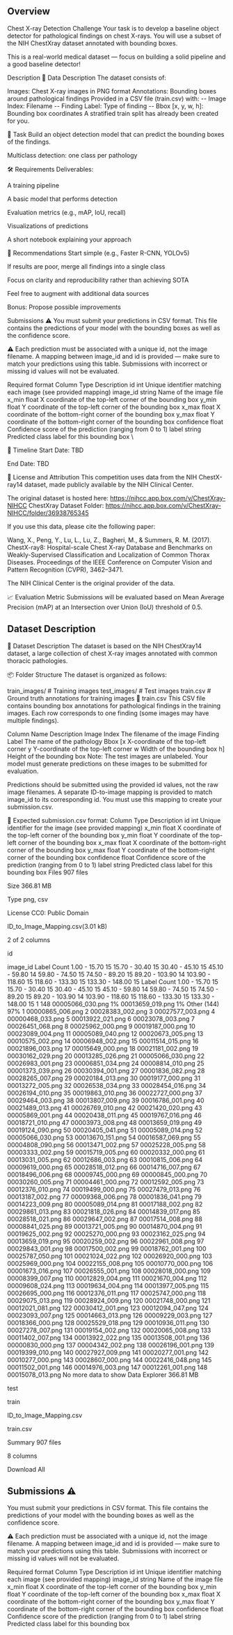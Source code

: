 ## Overview
Chest X-ray Detection Challenge
Your task is to develop a baseline object detector for pathological findings on chest X-rays.
You will use a subset of the NIH ChestXray dataset annotated with bounding boxes.

This is a real-world medical dataset — focus on building a solid pipeline and a good baseline detector!

Description
📂 Data Description
The dataset consists of:

Images: Chest X-ray images in PNG format
Annotations: Bounding boxes around pathological findings
Provided in a CSV file (train.csv) with:
-- Image Index: Filename
-- Finding Label: Type of finding
-- Bbox [x, y, w, h]: Bounding box coordinates
A stratified train split has already been created for you.

🎯 Task
Build an object detection model that can predict the bounding boxes of the findings.

Multiclass detection: one class per pathology

🛠️ Requirements
Deliverables:

A training pipeline

A basic model that performs detection

Evaluation metrics (e.g., mAP, IoU, recall)

Visualizations of predictions

A short notebook explaining your approach

🧠 Recommendations
Start simple (e.g., Faster R-CNN, YOLOv5)

If results are poor, merge all findings into a single class

Focus on clarity and reproducibility rather than achieving SOTA

Feel free to augment with additional data sources

Bonus: Propose possible improvements

Submissions ⚠️
You must submit your predictions in CSV format.
This file contains the predictions of your model with the bounding boxes as well as the confidence score.

⚠️ Each prediction must be associated with a unique id, not the image filename. A mapping between image_id and id is provided — make sure to match your predictions using this table. Submissions with incorrect or missing id values will not be evaluated.

Required format
Column	Type	Description
id	int	Unique identifier matching each image (see provided mapping)
image_id	string	Name of the image file
x_min	float	X coordinate of the top-left corner of the bounding box
y_min	float	Y coordinate of the top-left corner of the bounding box
x_max	float	X coordinate of the bottom-right corner of the bounding box
y_max	float	Y coordinate of the bottom-right corner of the bounding box
confidence	float	Confidence score of the prediction (ranging from 0 to 1)
label	string	Predicted class label for this bounding box
\

📅 Timeline
Start Date: TBD

End Date: TBD

📄 License and Attribution
This competition uses data from the NIH ChestX-ray14 dataset, made publicly available by the NIH Clinical Center.

The original dataset is hosted here: https://nihcc.app.box.com/v/ChestXray-NIHCC
ChestXray Dataset Folder: https://nihcc.app.box.com/v/ChestXray-NIHCC/folder/36938765345

If you use this data, please cite the following paper:

Wang, X., Peng, Y., Lu, L., Lu, Z., Bagheri, M., & Summers, R. M. (2017).
ChestX-ray8: Hospital-scale Chest X-ray Database and Benchmarks on Weakly-Supervised Classification and Localization of Common Thorax Diseases.
Proceedings of the IEEE Conference on Computer Vision and Pattern Recognition (CVPR), 3462–3471.

The NIH Clinical Center is the original provider of the data.

📈 Evaluation Metric
Submissions will be evaluated based on Mean Average Precision (mAP) at an Intersection over Union (IoU) threshold of 0.5.



## Dataset Description

📁 Dataset Description
The dataset is based on the NIH ChestXray14 dataset, a large collection of chest X-ray images annotated with common thoracic pathologies.

📦 Folder Structure
The dataset is organized as follows:

train_images/       # Training images
test_images/        # Test images
train.csv            # Ground truth annotations for training images
📄 train.csv
This CSV file contains bounding box annotations for pathological findings in the training images. Each row corresponds to one finding (some images may have multiple findings).

Column Name	Description
Image Index	The filename of the image
Finding Label	The name of the pathology
Bbox [x	X-coordinate of the top-left corner
y	Y-coordinate of the top-left corner
w	Width of the bounding box
h]	Height of the bounding box
Note: The test images are unlabeled. Your model must generate predictions on these images to be submitted for evaluation.

Predictions should be submitted using the provided id values, not the raw image filenames.
A separate ID-to-image mapping is provided to match image_id to its corresponding id.
You must use this mapping to create your submission.csv.

🔸 Expected submission.csv format:
Column	Type	Description
id	int	Unique identifier for the image (see provided mapping)
x_min	float	X coordinate of the top-left corner of the bounding box
y_min	float	Y coordinate of the top-left corner of the bounding box
x_max	float	X coordinate of the bottom-right corner of the bounding box
y_max	float	Y coordinate of the bottom-right corner of the bounding box
confidence	float	Confidence score of the prediction (ranging from 0 to 1)
label	string	Predicted class label for this bounding box
Files
907 files

Size
366.81 MB

Type
png, csv

License
CC0: Public Domain

ID_to_Image_Mapping.csv(3.01 kB)

2 of 2 columns


id

image_id
Label	Count
1.00 - 15.70	15
15.70 - 30.40	15
30.40 - 45.10	15
45.10 - 59.80	14
59.80 - 74.50	15
74.50 - 89.20	15
89.20 - 103.90	14
103.90 - 118.60	15
118.60 - 133.30	15
133.30 - 148.00	15
Label	Count
1.00 - 15.70	15
15.70 - 30.40	15
30.40 - 45.10	15
45.10 - 59.80	14
59.80 - 74.50	15
74.50 - 89.20	15
89.20 - 103.90	14
103.90 - 118.60	15
118.60 - 133.30	15
133.30 - 148.00	15
1
148
00005066_030.png
1%
00013659_019.png
1%
Other (144)
97%
1
00000865_006.png
2
00028383_002.png
3
00027577_003.png
4
00000468_033.png
5
00013922_021.png
6
00023078_003.png
7
00026451_068.png
8
00025962_000.png
9
00019187_000.png
10
00023089_004.png
11
00005089_040.png
12
00020673_005.png
13
00010575_002.png
14
00006948_002.png
15
00011514_015.png
16
00021896_003.png
17
00015649_000.png
18
00021181_002.png
19
00030162_029.png
20
00013285_026.png
21
00005066_030.png
22
00026983_001.png
23
00006851_034.png
24
00008814_010.png
25
00001373_039.png
26
00030394_001.png
27
00001836_082.png
28
00028265_007.png
29
00020184_013.png
30
00019177_000.png
31
00013272_005.png
32
00026538_034.png
33
00028454_016.png
34
00026194_010.png
35
00019863_010.png
36
00022727_000.png
37
00029464_003.png
38
00013807_009.png
39
00016786_001.png
40
00021489_013.png
41
00026769_010.png
42
00021420_020.png
43
00005869_001.png
44
00020438_011.png
45
00019767_016.png
46
00018721_010.png
47
00003973_008.png
48
00013659_019.png
49
00019124_090.png
50
00020405_041.png
51
00005089_014.png
52
00005066_030.png
53
00013670_151.png
54
00016587_069.png
55
00004808_090.png
56
00013471_002.png
57
00025228_005.png
58
00003333_002.png
59
00015719_005.png
60
00020332_000.png
61
00013031_005.png
62
00012686_003.png
63
00010815_006.png
64
00009619_000.png
65
00028518_012.png
66
00014716_007.png
67
00018496_006.png
68
00009745_000.png
69
00000845_000.png
70
00030260_005.png
71
00004461_000.png
72
00012592_005.png
73
00012376_010.png
74
00019499_000.png
75
00027479_013.png
76
00013187_002.png
77
00009368_006.png
78
00001836_041.png
79
00014223_009.png
80
00005089_014.png
81
00017188_002.png
82
00029861_013.png
83
00021818_026.png
84
00014839_017.png
85
00028518_021.png
86
00029647_002.png
87
00017514_008.png
88
00008841_025.png
89
00013721_005.png
90
00014870_004.png
91
00019625_002.png
92
00025270_000.png
93
00023162_025.png
94
00013659_019.png
95
00020259_002.png
96
00022961_008.png
97
00029843_001.png
98
00017500_002.png
99
00018762_001.png
100
00025787_050.png
101
00021024_022.png
102
00026920_000.png
103
00025969_000.png
104
00022155_008.png
105
00010770_000.png
106
00001673_016.png
107
00026555_001.png
108
00028018_000.png
109
00008399_007.png
110
00012829_004.png
111
00021670_004.png
112
00009608_024.png
113
00019634_004.png
114
00013977_005.png
115
00026695_000.png
116
00012376_011.png
117
00025747_000.png
118
00029075_013.png
119
00028924_009.png
120
00021748_000.png
121
00012021_081.png
122
00030412_001.png
123
00012094_047.png
124
00023093_007.png
125
00014663_013.png
126
00009229_003.png
127
00018366_000.png
128
00025529_018.png
129
00010936_011.png
130
00027278_007.png
131
00019154_002.png
132
00020065_008.png
133
00011402_007.png
134
00013922_022.png
135
00013508_001.png
136
00000830_000.png
137
00004342_002.png
138
00026196_001.png
139
00019399_010.png
140
00027927_009.png
141
00020277_001.png
142
00010277_000.png
143
00028607_000.png
144
00022416_048.png
145
00011502_001.png
146
00014976_003.png
147
00012261_001.png
148
00015078_013.png
No more data to show
Data Explorer
366.81 MB

test

train

ID_to_Image_Mapping.csv

train.csv

Summary
907 files

8 columns


Download All


## Submissions ⚠️
You must submit your predictions in CSV format.
This file contains the predictions of your model with the bounding boxes as well as the confidence score.

⚠️ Each prediction must be associated with a unique id, not the image filename. A mapping between image_id and id is provided — make sure to match your predictions using this table. Submissions with incorrect or missing id values will not be evaluated.

Required format
Column	Type	Description
id	int	Unique identifier matching each image (see provided mapping)
image_id	string	Name of the image file
x_min	float	X coordinate of the top-left corner of the bounding box
y_min	float	Y coordinate of the top-left corner of the bounding box
x_max	float	X coordinate of the bottom-right corner of the bounding box
y_max	float	Y coordinate of the bottom-right corner of the bounding box
confidence	float	Confidence score of the prediction (ranging from 0 to 1)
label	string	Predicted class label for this bounding box
